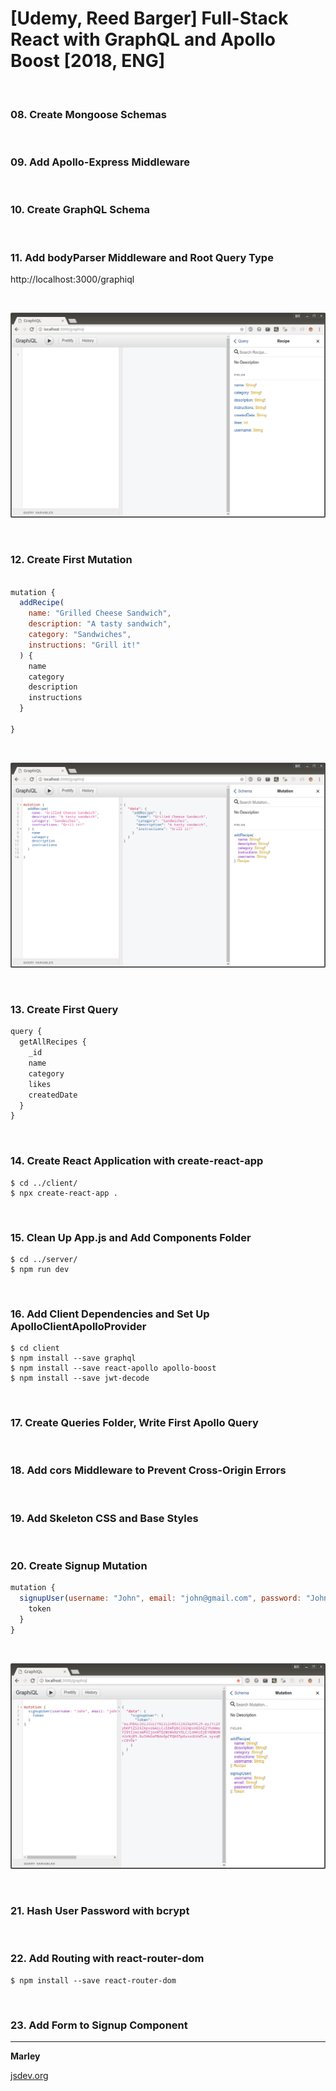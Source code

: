 # [Udemy, Reed Barger] Full-Stack React with GraphQL and Apollo Boost [2018, ENG]


<br/>

### 08. Create Mongoose Schemas

<br/>

### 09. Add Apollo-Express Middleware

<br/>

### 10. Create GraphQL Schema

<br/>

### 11. Add bodyParser Middleware and Root Query Type

http://localhost:3000/graphiql

<br/>

![Application](/img/pic-11-01.png?raw=true)


<br/>

### 12. Create First Mutation


```js

mutation {
  addRecipe(
    name: "Grilled Cheese Sandwich",
    description: "A tasty sandwich",
    category: "Sandwiches",
    instructions: "Grill it!"
  ) {
    name
    category
    description
    instructions
  }
  
}

```

<br/>

![Application](/img/pic-12-01.png?raw=true)

<br/>

### 13. Create First Query

```js
query {
  getAllRecipes {
    _id
    name
    category
    likes
    createdDate
  }
}
```

<br/>

### 14. Create React Application with create-react-app

    $ cd ../client/
    $ npx create-react-app .


<br/>

### 15. Clean Up App.js and Add Components Folder

    $ cd ../server/
    $ npm run dev

<br/>

### 16. Add Client Dependencies and Set Up ApolloClientApolloProvider

    $ cd client
    $ npm install --save graphql
    $ npm install --save react-apollo apollo-boost
    $ npm install --save jwt-decode

<br/>

### 17. Create Queries Folder, Write First Apollo Query

<br/>

### 18. Add cors Middleware to Prevent Cross-Origin Errors

<br/>

### 19. Add Skeleton CSS and Base Styles

<br/>

### 20. Create Signup Mutation

```js
mutation {
  signupUser(username: "John", email: "john@gmail.com", password: "John"){
    token
  }
}

```

<br/>

![Application](/img/pic-20-01.png?raw=true)

<br/>

### 21. Hash User Password with bcrypt

<br/>

### 22. Add Routing with react-router-dom

    $ npm install --save react-router-dom

<br/>

### 23. Add Form to Signup Component



---

**Marley**

<a href="https://jsdev.org">jsdev.org</a>  